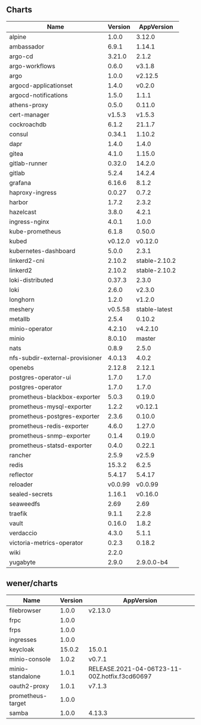 ## Charts

| Name | Version | AppVersion |
|------|---------|------------|
| alpine | 1.0.0 | 3.12.0 |
| ambassador | 6.9.1 | 1.14.1 |
| argo-cd | 3.21.0 | 2.1.2 |
| argo-workflows | 0.6.0 | v3.1.8 |
| argo | 1.0.0 | v2.12.5 |
| argocd-applicationset | 1.4.0 | v0.2.0 |
| argocd-notifications | 1.5.0 | 1.1.1 |
| athens-proxy | 0.5.0 | 0.11.0 |
| cert-manager | v1.5.3 | v1.5.3 |
| cockroachdb | 6.1.2 | 21.1.7 |
| consul | 0.34.1 | 1.10.2 |
| dapr | 1.4.0 | 1.4.0 |
| gitea | 4.1.0 | 1.15.0 |
| gitlab-runner | 0.32.0 | 14.2.0 |
| gitlab | 5.2.4 | 14.2.4 |
| grafana | 6.16.6 | 8.1.2 |
| haproxy-ingress | 0.0.27 | 0.7.2 |
| harbor | 1.7.2 | 2.3.2 |
| hazelcast | 3.8.0 | 4.2.1 |
| ingress-nginx | 4.0.1 | 1.0.0 |
| kube-prometheus | 6.1.8 | 0.50.0 |
| kubed | v0.12.0 | v0.12.0 |
| kubernetes-dashboard | 5.0.0 | 2.3.1 |
| linkerd2-cni | 2.10.2 | stable-2.10.2 |
| linkerd2 | 2.10.2 | stable-2.10.2 |
| loki-distributed | 0.37.3 | 2.3.0 |
| loki | 2.6.0 | v2.3.0 |
| longhorn | 1.2.0 | v1.2.0 |
| meshery | v0.5.58 | stable-latest |
| metallb | 2.5.4 | 0.10.2 |
| minio-operator | 4.2.10 | v4.2.10 |
| minio | 8.0.10 | master |
| nats | 0.8.9 | 2.5.0 |
| nfs-subdir-external-provisioner | 4.0.13 | 4.0.2 |
| openebs | 2.12.8 | 2.12.1 |
| postgres-operator-ui | 1.7.0 | 1.7.0 |
| postgres-operator | 1.7.0 | 1.7.0 |
| prometheus-blackbox-exporter | 5.0.3 | 0.19.0 |
| prometheus-mysql-exporter | 1.2.2 | v0.12.1 |
| prometheus-postgres-exporter | 2.3.6 | 0.10.0 |
| prometheus-redis-exporter | 4.6.0 | 1.27.0 |
| prometheus-snmp-exporter | 0.1.4 | 0.19.0 |
| prometheus-statsd-exporter | 0.4.0 | 0.22.1 |
| rancher | 2.5.9 | v2.5.9 |
| redis | 15.3.2 | 6.2.5 |
| reflector | 5.4.17 | 5.4.17 |
| reloader | v0.0.99 | v0.0.99 |
| sealed-secrets | 1.16.1 | v0.16.0 |
| seaweedfs | 2.69 | 2.69 |
| traefik | 9.1.1 | 2.2.8 |
| vault | 0.16.0 | 1.8.2 |
| verdaccio | 4.3.0 | 5.1.1 |
| victoria-metrics-operator | 0.2.3 | 0.18.2 |
| wiki | 2.2.0 |  |
| yugabyte | 2.9.0 | 2.9.0.0-b4 |

## wener/charts

| Name | Version | AppVersion |
|------|---------|------------|
| filebrowser | 1.0.0 | v2.13.0 |
| frpc | 1.0.0 |  |
| frps | 1.0.0 |  |
| ingresses | 1.0.0 |  |
| keycloak | 15.0.2 | 15.0.1 |
| minio-console | 1.0.2 | v0.7.1 |
| minio-standalone | 1.0.1 | RELEASE.2021-04-06T23-11-00Z.hotfix.f3cd60697 |
| oauth2-proxy | 1.0.1 | v7.1.3 |
| prometheus-target | 1.0.0 |  |
| samba | 1.0.0 | 4.13.3 |
